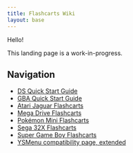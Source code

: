 ```yaml
---
title: Flashcarts Wiki
layout: base
---
```


Hello!

This landing page is a work-in-progress.

## Navigation

- [DS Quick Start Guide](ds-quick-start-guide)
- [GBA Quick Start Guide](gba-quick-start-guide)
- [Atari Jaguar Flashcarts](atari-jaguar)
- [Mega Drive Flashcarts](mega-drive)
- [Pokémon Mini Flashcarts](pokemini)
- [Sega 32X Flashcarts](sega-32x)
- [Super Game Boy Flashcarts](super-gb)
- [YSMenu compatibility page, extended](ysmenu-compat-ext)
